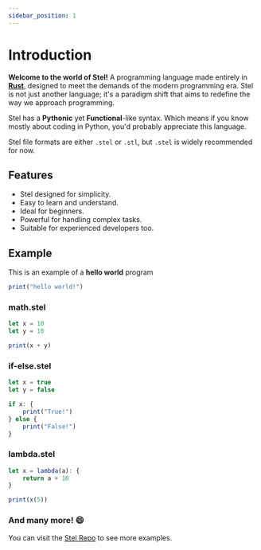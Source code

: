 ```yaml
---
sidebar_position: 1
---
```


# Introduction

**Welcome to the world of Stel!** A programming language made entirely in **[Rust](https://www.rust-lang.org/learn)**, designed to meet the demands of the modern programming era. Stel is not just another language; it's a paradigm shift that aims to redefine the way we approach programming.

Stel has a **Pythonic** yet **Functional**-like syntax. Which means if you know mostly about coding in Python,
you'd probably appreciate this language.

Stel file formats are either `.stel` or `.stl`, but `.stel` is widely recommended for now.

## Features

- Stel designed for simplicity.
- Easy to learn and understand.
- Ideal for beginners.
- Powerful for handling complex tasks.
- Suitable for experienced developers too.

## Example

This is an example of a **hello world** program

```js
print("hello world!")
```

### math.stel

```js
let x = 10
let y = 10

print(x + y)
```

### if-else.stel

```js
let x = true
let y = false

if x: {
    print("True!")
} else {
    print("False!")
}
```

### lambda.stel

```js
let x = lambda(a): {
    return a + 10
}

print(x(5))
```

### And many more! 😄

You can visit the [Stel Repo](https://github.com/MaheshDhingra/StelLang) to see more examples.
